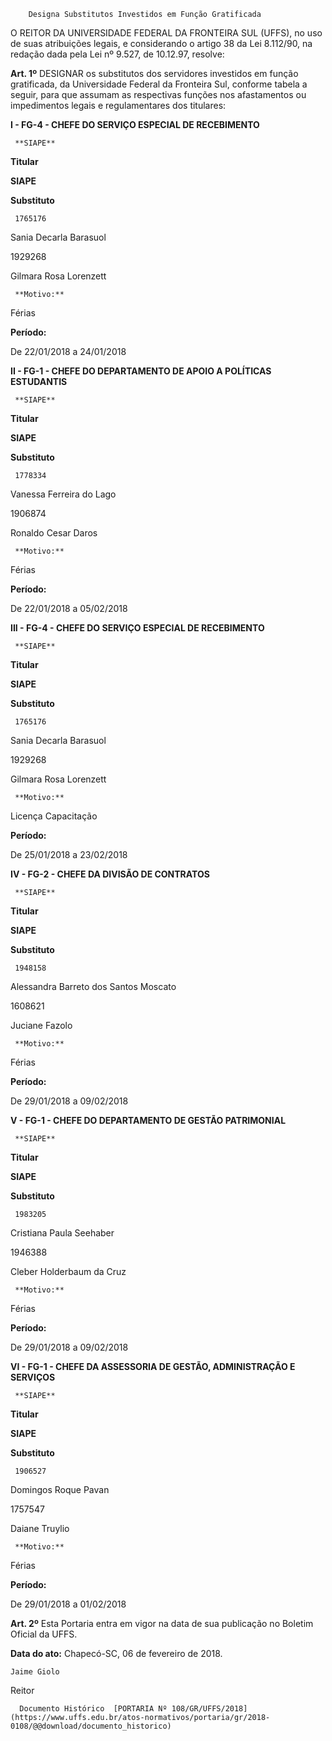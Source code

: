         Designa Substitutos Investidos em Função Gratificada  

O REITOR DA UNIVERSIDADE FEDERAL DA FRONTEIRA SUL (UFFS), no uso de suas atribuições legais, e considerando o artigo 38 da Lei 8.112/90, na redação dada pela Lei nº 9.527, de 10.12.97, resolve:

  

 **Art. 1º** DESIGNAR os substitutos dos servidores investidos em função gratificada, da Universidade Federal da Fronteira Sul, conforme tabela a seguir, para que assumam as respectivas funções nos afastamentos ou impedimentos legais e regulamentares dos titulares:

 **I - FG-4 - CHEFE DO SERVIÇO ESPECIAL DE RECEBIMENTO**

     **SIAPE**

   **Titular**

   **SIAPE**

   **Substituto**

     1765176

   Sania Decarla Barasuol

   1929268

   Gilmara Rosa Lorenzett

     **Motivo:**

   Férias

   **Período:**

   De 22/01/2018 a 24/01/2018

      

 **II - FG-1 - CHEFE DO DEPARTAMENTO DE APOIO A POLÍTICAS ESTUDANTIS**

     **SIAPE**

   **Titular**

   **SIAPE**

   **Substituto**

     1778334

   Vanessa Ferreira do Lago

   1906874

   Ronaldo Cesar Daros

     **Motivo:**

   Férias

   **Período:**

   De 22/01/2018 a 05/02/2018

      

 **III - FG-4 - CHEFE DO SERVIÇO ESPECIAL DE RECEBIMENTO**

     **SIAPE**

   **Titular**

   **SIAPE**

   **Substituto**

     1765176

   Sania Decarla Barasuol

   1929268

   Gilmara Rosa Lorenzett

     **Motivo:**

   Licença Capacitação

   **Período:**

   De 25/01/2018 a 23/02/2018

      

 **IV - FG-2 - CHEFE DA DIVISÃO DE CONTRATOS**

     **SIAPE**

   **Titular**

   **SIAPE**

   **Substituto**

     1948158

   Alessandra Barreto dos Santos Moscato

   1608621

   Juciane Fazolo

     **Motivo:**

   Férias

   **Período:**

   De 29/01/2018 a 09/02/2018

      

 **V - FG-1 - CHEFE DO DEPARTAMENTO DE GESTÃO PATRIMONIAL**

     **SIAPE**

   **Titular**

   **SIAPE**

   **Substituto**

     1983205

   Cristiana Paula Seehaber

   1946388

   Cleber Holderbaum da Cruz

     **Motivo:**

   Férias

   **Período:**

   De 29/01/2018 a 09/02/2018

      

 **VI - FG-1 - CHEFE DA ASSESSORIA DE GESTÃO, ADMINISTRAÇÃO E SERVIÇOS**

     **SIAPE**

   **Titular**

   **SIAPE**

   **Substituto**

     1906527

   Domingos Roque Pavan

   1757547

   Daiane Truylio

     **Motivo:**

   Férias

   **Período:**

   De 29/01/2018 a 01/02/2018

      

 **Art. 2º** Esta Portaria entra em vigor na data de sua publicação no Boletim Oficial da UFFS.

   **Data do ato:** Chapecó-SC, 06 de fevereiro de 2018.   
 

    Jaime Giolo   
 Reitor 

      Documento Histórico  [PORTARIA Nº 108/GR/UFFS/2018](https://www.uffs.edu.br/atos-normativos/portaria/gr/2018-0108/@@download/documento_historico)     
      